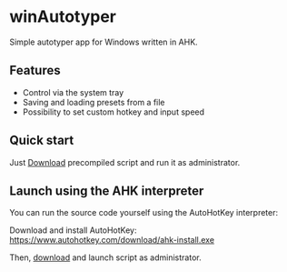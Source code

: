 # winAutotyper
Simple autotyper app for Windows written in AHK.

## Features
- Control via the system tray
- Saving and loading presets from a file
- Possibility to set custom hotkey and input speed

## Quick start
Just [Download](https://github.com/notsyncing12309/winautotyper/blob/fdb469e5ac01ad0b61326c3fd006be38fc36eefa/winautotyper.exe) precompiled script and run it as administrator.

## Launch using the AHK interpreter
You can run the source code yourself using the AutoHotKey interpreter:

Download and install AutoHotKey:
https://www.autohotkey.com/download/ahk-install.exe

Then, [download](https://github.com/notsyncing12309/winautotyper/tree/main/src) and launch script as administrator.
